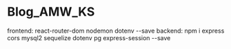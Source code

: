 # Blog_AMW_KS

frontend: react-router-dom nodemon dotenv --save
backend: npm i express cors mysql2 sequelize dotenv pg express-session --save